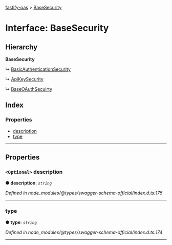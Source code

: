 [fastify-oas](../README.md) > [BaseSecurity](../interfaces/basesecurity.md)

# Interface: BaseSecurity

## Hierarchy

**BaseSecurity**

↳  [BasicAuthenticationSecurity](basicauthenticationsecurity.md)

↳  [ApiKeySecurity](apikeysecurity.md)

↳  [BaseOAuthSecuirty](baseoauthsecuirty.md)

## Index

### Properties

* [description](basesecurity.md#description)
* [type](basesecurity.md#type)

---

## Properties

<a id="description"></a>

### `<Optional>` description

**● description**: *`string`*

*Defined in node_modules/@types/swagger-schema-official/index.d.ts:175*

___
<a id="type"></a>

###  type

**● type**: *`string`*

*Defined in node_modules/@types/swagger-schema-official/index.d.ts:174*

___

